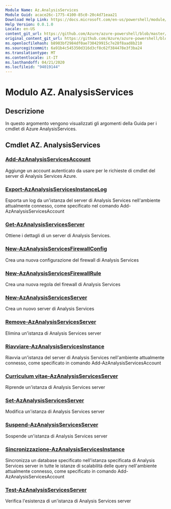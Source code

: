 ```yaml
---
Module Name: Az.AnalysisServices
Module Guid: acace26c-1775-4100-85c0-20c4d71eaa21
Download Help Link: https://docs.microsoft.com/en-us/powershell/module/az.analysisservices
Help Version: 0.0.1.0
Locale: en-US
content_git_url: https://github.com/Azure/azure-powershell/blob/master/src/AnalysisServices/AnalysisServices/help/Az.AnalysisServices.md
original_content_git_url: https://github.com/Azure/azure-powershell/blob/master/src/AnalysisServices/AnalysisServices/help/Az.AnalysisServices.md
ms.openlocfilehash: b8903bf2984df0ae730429915c7e28f8aad8b210
ms.sourcegitcommit: 6a91b4c545350d316d3cf8c62f384478e3f3ba24
ms.translationtype: MT
ms.contentlocale: it-IT
ms.lasthandoff: 04/21/2020
ms.locfileid: "94019144"
---
```

# Modulo AZ. AnalysisServices
## Descrizione
In questo argomento vengono visualizzati gli argomenti della Guida per i cmdlet di Azure AnalysisServices.

## Cmdlet AZ. AnalysisServices
### [Add-AzAnalysisServicesAccount](Add-AzAnalysisServicesAccount.md)
Aggiunge un account autenticato da usare per le richieste di cmdlet del server di Analysis Services Azure.

### [Export-AzAnalysisServicesInstanceLog](Export-AzAnalysisServicesInstanceLog.md)
Esporta un log da un'istanza del server di Analysis Services nell'ambiente attualmente connesso, come specificato nel comando Add-AzAnalysisServicesAccount

### [Get-AzAnalysisServicesServer](Get-AzAnalysisServicesServer.md)
Ottiene i dettagli di un server di Analysis Services.

### [New-AzAnalysisServicesFirewallConfig](New-AzAnalysisServicesFirewallConfig.md)
Crea una nuova configurazione del firewall di Analysis Services 

### [New-AzAnalysisServicesFirewallRule](New-AzAnalysisServicesFirewallRule.md)
Crea una nuova regola del firewall di Analysis Services

### [New-AzAnalysisServicesServer](New-AzAnalysisServicesServer.md)
Crea un nuovo server di Analysis Services

### [Remove-AzAnalysisServicesServer](Remove-AzAnalysisServicesServer.md)
Elimina un'istanza di Analysis Services server

### [Riavviare-AzAnalysisServicesInstance](Restart-AzAnalysisServicesInstance.md)
Riavvia un'istanza del server di Analysis Services nell'ambiente attualmente connesso, come specificato in comando Add-AzAnalysisServicesAccount

### [Curriculum vitae-AzAnalysisServicesServer](Resume-AzAnalysisServicesServer.md)
Riprende un'istanza di Analysis Services server

### [Set-AzAnalysisServicesServer](Set-AzAnalysisServicesServer.md)
Modifica un'istanza di Analysis Services server

### [Suspend-AzAnalysisServicesServer](Suspend-AzAnalysisServicesServer.md)
Sospende un'istanza di Analysis Services server

### [Sincronizzazione-AzAnalysisServicesInstance](Sync-AzAnalysisServicesInstance.md)
Sincronizza un database specificato nell'istanza specificata di Analysis Services server in tutte le istanze di scalabilità delle query nell'ambiente attualmente connesso, come specificato in comando Add-AzAnalysisServicesAccount

### [Test-AzAnalysisServicesServer](Test-AzAnalysisServicesServer.md)
Verifica l'esistenza di un'istanza di Analysis Services server

